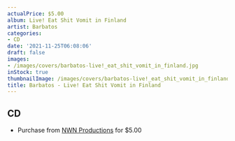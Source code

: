 ```yaml
---
actualPrice: $5.00
album: Live! Eat Shit Vomit in Finland
artist: Barbatos
categories:
- CD
date: '2021-11-25T06:08:06'
draft: false
images:
- /images/covers/barbatos-live!_eat_shit_vomit_in_finland.jpg
inStock: true
thumbnailImage: /images/covers/barbatos-live!_eat_shit_vomit_in_finland-thumb.jpg
title: Barbatos - Live! Eat Shit Vomit in Finland
---
```


## CD
* Purchase from [NWN Productions](http://shop.nwnprod.com/index.php?route=product/product&path=93&product_id=3134&sort=pd.name&order=ASC) for $5.00
